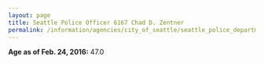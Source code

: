 ```yaml
---
layout: page
title: Seattle Police Officer 6167 Chad D. Zentner
permalink: /information/agencies/city_of_seattle/seattle_police_department/copbook/6167/
---
```


**Age as of Feb. 24, 2016:** 47.0
